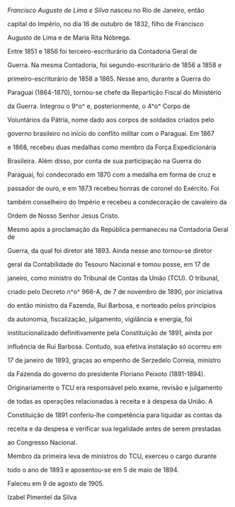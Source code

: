 

*Francisco Augusto de Lima e Silva* nasceu no Rio de Janeiro, então

capital do Império, no dia 16 de outubro de 1832, filho de Francisco

Augusto de Lima e de Maria Rita Nóbrega.



Entre 1851 e 1856 foi terceiro-escriturário da Contadoria Geral de

Guerra. Na mesma Contadoria, foi segundo-escriturário de 1856 a 1858 e

primeiro-escriturário de 1858 a 1865. Nesse ano, durante a Guerra do

Paraguai (1864-1870), tornou-se chefe da Repartição Fiscal do Ministério

da Guerra. Integrou o 9^o^ e, posteriormente, o 4^o^ Corpo de

Voluntários da Pátria, nome dado aos corpos de soldados criados pelo

governo brasileiro no início do conflito militar com o Paraguai. Em 1867

e 1868, recebeu duas medalhas como membro da Força Expedicionária

Brasileira. Além disso, por conta de sua participação na Guerra do

Paraguai, foi condecorado em 1870 com a medalha em forma de cruz e

passador de ouro, e em 1873 recebeu honras de coronel do Exército. Foi

também conselheiro do Império e recebeu a condecoração de cavaleiro da

Ordem de Nosso Senhor Jesus Cristo.



Mesmo após a proclamação da República permaneceu na Contadoria Geral de

Guerra, da qual foi diretor até 1893. Ainda nesse ano tornou-se diretor

geral da Contabilidade do Tesouro Nacional e tomou posse, em 17 de

janeiro, como ministro do Tribunal de Contas da União (TCU). O tribunal,

criado pelo Decreto n^o^ 966-A, de 7 de novembro de 1890, por iniciativa

do então ministro da Fazenda, Rui Barbosa, e norteado pelos princípios

da autonomia, fiscalização, julgamento, vigilância e energia, foi

institucionalizado definitivamente pela Constituição de 1891, ainda por

influência de Rui Barbosa. Contudo, sua efetiva instalação só ocorreu em

17 de janeiro de 1893, graças ao empenho de Serzedelo Correia, ministro

da Fazenda do governo do presidente Floriano Peixoto (1891-1894).

Originariamente o TCU era responsável pelo exame, revisão e julgamento

de todas as operações relacionadas à receita e à despesa da União. A

Constituição de 1891 conferiu-lhe competência para liquidar as contas da

receita e da despesa e verificar sua legalidade antes de serem prestadas

ao Congresso Nacional.



Membro da primeira leva de ministros do TCU, exerceu o cargo durante

todo o ano de 1893 e aposentou-se em 5 de maio de 1894.



Faleceu em 9 de agosto de 1905.



Izabel Pimentel da Silva




